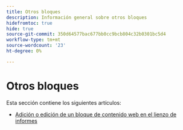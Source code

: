 ```yaml
---
title: Otros bloques
description: Información general sobre otros bloques
hidefromtoc: true
hide: true
source-git-commit: 350d64577bac677bb0cc9bcb804c32b0301bc5d4
workflow-type: tm+mt
source-wordcount: '23'
ht-degree: 0%

---
```


# Otros bloques

Esta sección contiene los siguientes artículos:

* [Adición o edición de un bloque de contenido web en el lienzo de informes](../../../reports-and-dashboards/reporting-canvas/other-blocks/add-or-edt-web-content-block.md)
